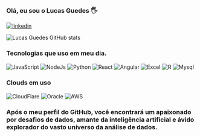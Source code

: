 ### Olá, eu sou o Lucas Guedes 🖐️

[![linkedin](https://img.shields.io/badge/LinkedIn-0077B5?style=for-the-badge&logo=linkedin&logoColor=white)](https://www.linkedin.com/in/lucas-santos-g-30b71582/)

![Lucas Guedes GitHub stats](https://github-readme-stats.vercel.app/api?username=LucasSantosGuedes&show_icons=true&theme=merko) 


### Tecnologias que uso em meu dia.
<div>
<img align="center" alt="JavaScript" src="https://img.shields.io/badge/JavaScript-F7DF1E?style=for-the-badge&logo=javascript&logoColor=black">
<img align="center" alt="NodeJs" src="https://img.shields.io/badge/Node.js-43853D?style=for-the-badge&logo=node.js&logoColor=white">
<img align="center" alt="Python" src="https://img.shields.io/badge/Python-14354C?style=for-the-badge&logo=python&logoColor=white">
<img align="center" alt="React" src="https://img.shields.io/badge/React-20232A?style=for-the-badge&logo=react&logoColor=61DAFB">
<img align="center" alt="Angular" src="https://img.shields.io/badge/Angular-DD0031?style=for-the-badge&logo=angular&logoColor=white">
<img align="center" alt="Excel" src="https://img.shields.io/badge/Microsoft_Excel-217346?style=for-the-badge&logo=microsoft-excel&logoColor=white">
<img align="center" alt="R" src="https://img.shields.io/badge/R-276DC3?style=for-the-badge&logo=r&logoColor=white">
<img align="center" alt="Mysql" src="https://img.shields.io/badge/MySQL-00000F?style=for-the-badge&logo=mysql&logoColor=white">
</div>

### Clouds em uso

<div>
<img align="Center" alt="CloudFlare" src="https://img.shields.io/badge/Cloudflare-F38020?style=for-the-badge&logo=Cloudflare&logoColor=white">
<img align="Center" alt="Oracle" src="https://img.shields.io/badge/Oracle-F80000?style=for-the-badge&logo=oracle&logoColor=black">
<img align="Center" alt="AWS" src="https://img.shields.io/badge/Amazon_AWS-FF9900?style=for-the-badge&logo=amazonaws&logoColor=white">
</div> 

### Após o meu perfil do GitHub, você encontrará um apaixonado por desafios de dados, amante da inteligência artificial e ávido explorador do vasto universo da análise de dados.
